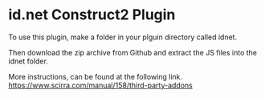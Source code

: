 # id.net Construct2 Plugin

To use this plugin, make a folder in your plguin directory called idnet.

Then download the zip archive from Github and extract the JS files into the idnet folder.

More instructions, can be found at the following link.
https://www.scirra.com/manual/158/third-party-addons
